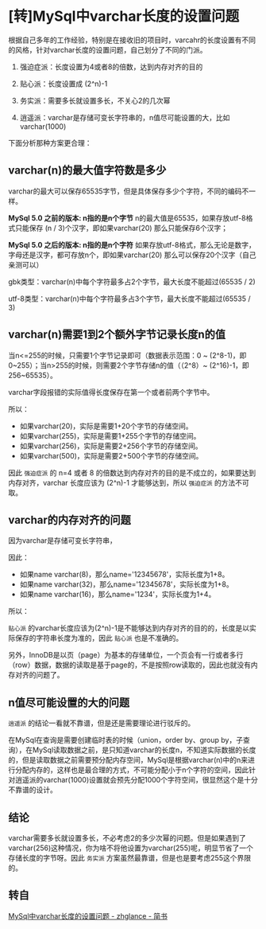 # [转]MySql中varchar长度的设置问题



根据自己多年的工作经验，特别是在接收旧的项目时，varcahr的长度设置有不同的风格，针对varchar长度的设置问题，自己划分了不同的门派。

1. 强迫症派：长度设置为4或者8的倍数，达到内存对齐的目的

2. 贴心派：长度设置成 (2^n)-1

3. 务实派：需要多长就设置多长，不关心2的几次幂

4. 逍遥派：varchar是存储可变长字符串的，n值尽可能设置的大，比如 varchar(1000)

下面分析那种方案更合理：



## varchar(n)的最大值字符数是多少

varchar的最大可以保存65535字节，但是具体保存多少个字符，不同的编码不一样。

**MySql 5.0 之前的版本: n指的是n个字节**
n的最大值是65535，如果存放utf-8格式只能保存 (n / 3)个汉字，即如果varchar(20) 那么只能保存6个汉字；

**MySql 5.0 之后的版本: n指的是n个字符**
如果存放utf-8格式，那么无论是数字，字母还是汉字，都可存放n个，即如果varchar(20) 那么可以保存20个汉字（自己亲测可以）

gbk类型：varchar(n)中每个字符最多占2个字节，最大长度不能超过(65535 / 2)

utf-8类型：varchar(n)中每个字符最多占3个字节，最大长度不能超过(65535 / 3)



## varchar(n)需要1到2个额外字节记录长度n的值

当n<=255的时候，只需要1个字节记录即可（数据表示范围：0 ~ (2^8-1)，即0~255）；当n>255的时候，则需要2个字节存储n的值（（2^8）~ (2^16)-1，即256~65535）。

varchar字段报错的实际值得长度保存在第一个或者前两个字节中。

所以：

- 如果varchar(20)，实际是需要1+20个字节的存储空间。
- 如果varchar(255)，实际是需要1+255个字节的存储空间。
- 如果varchar(256)，实际是需要2+256个字节的存储空间。
- 如果varchar(500)，实际是需要2+500个字节的存储空间。

因此 `强迫症派` 的 n=4 或者 8 的倍数达到内存对齐的目的是不成立的，如果要达到内存对齐，varchar 长度应该为 (2^n)-1 才能够达到，所以 `强迫症派` 的方法不可取。



## varchar的内存对齐的问题

因为varchar是存储可变长字符串，

因此：

- 如果name varchar(8)，那么name='12345678'，实际长度为1+8。
- 如果name varchar(32)，那么name='12345678'，实际长度为1+8。
- 如果name varchar(16)，那么name='1234'，实际长度为1+4。

所以：

`贴心派` 的varchar长度应该为(2^n)-1是不能够达到内存对齐的目的的，长度是以实际保存的字符串长度为准的，因此 `贴心派` 也是不准确的。

另外，InnoDB是以页（page）为基本的存储单位，一个页会有一行或者多行（row）数据，数据的读取是基于page的，不是按照row读取的，因此也就没有内存对齐的问题了。



## n值尽可能设置的大的问题

`逍遥派` 的结论一看就不靠谱，但是还是需要理论进行驳斥的。

在MySql在查询是需要创建临时表的时候（union，order by、group by，子查询），在MySql读取数据之前，是只知道varchar的长度n，不知道实际数据的长度的，但是读取数据之前需要预分配内存空间，MySql是根据varchar(n)中的n来进行分配内存的，这样也是最合理的方式，不可能分配小于n个字符的空间，因此针对逍遥派的varchar(1000)设置就会预先分配1000个字符空间，很显然这个是十分不靠谱的设计。



## 结论

varchar需要多长就设置多长，不必考虑2的多少次幂的问题。但是如果遇到了varchar(256)这种情况，你为啥不将他设置为varchar(255)呢，明显节省了一个存储长度的字节呀。因此 `务实派` 方案虽然最靠谱，但是也是要考虑255这个界限的。



## 转自

[MySql中varchar长度的设置问题 - zhglance - 简书](https://www.jianshu.com/p/08eff7720c6f)